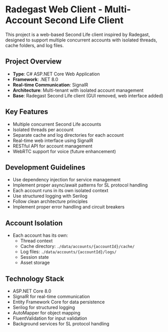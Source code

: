 # Radegast Web Client - Multi-Account Second Life Client

This project is a web-based Second Life client inspired by Radegast, designed to support multiple concurrent accounts with isolated threads, cache folders, and log files.

## Project Overview
- **Type**: C# ASP.NET Core Web Application
- **Framework**: .NET 8.0
- **Real-time Communication**: SignalR
- **Architecture**: Multi-tenant with isolated account management
- **Base**: Radegast Second Life client (GUI removed, web interface added)

## Key Features
- Multiple concurrent Second Life accounts
- Isolated threads per account
- Separate cache and log directories for each account
- Real-time web interface using SignalR
- RESTful API for account management
- WebRTC support for voice (future enhancement)

## Development Guidelines
- Use dependency injection for service management
- Implement proper async/await patterns for SL protocol handling
- Each account runs in its own isolated context
- Use structured logging with Serilog
- Follow clean architecture principles
- Implement proper error handling and circuit breakers

## Account Isolation
- Each account has its own:
  - Thread context
  - Cache directory: `./data/accounts/{accountId}/cache/`
  - Log files: `./data/accounts/{accountId}/logs/`
  - Session state
  - Asset storage

## Technology Stack
- ASP.NET Core 8.0
- SignalR for real-time communication
- Entity Framework Core for data persistence
- Serilog for structured logging
- AutoMapper for object mapping
- FluentValidation for input validation
- Background services for SL protocol handling